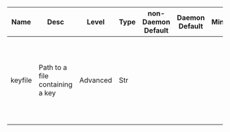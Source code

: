 | Name | Desc | Level | Type | non-Daemon Default | Daemon Default | Min | Max | Valid Values | verbatim | See also | Flags | Services | Validator | Long Desc | Tags |
| --- | --- | --- | --- | --- | --- | --- | --- | --- | --- | --- | --- | --- | --- | --- | --- |
| <span id="SP_keyfile">keyfile</span> |  Path to a file containing a key | Advanced | Str |  |  |  |  |  |  | [[key](./global/key.md#SP_key)] | NO_MON_UPDATESTARTUP |  |  | The file should contain a CephX authentication key and optionally a trailing newline, but nothing else. |  |
